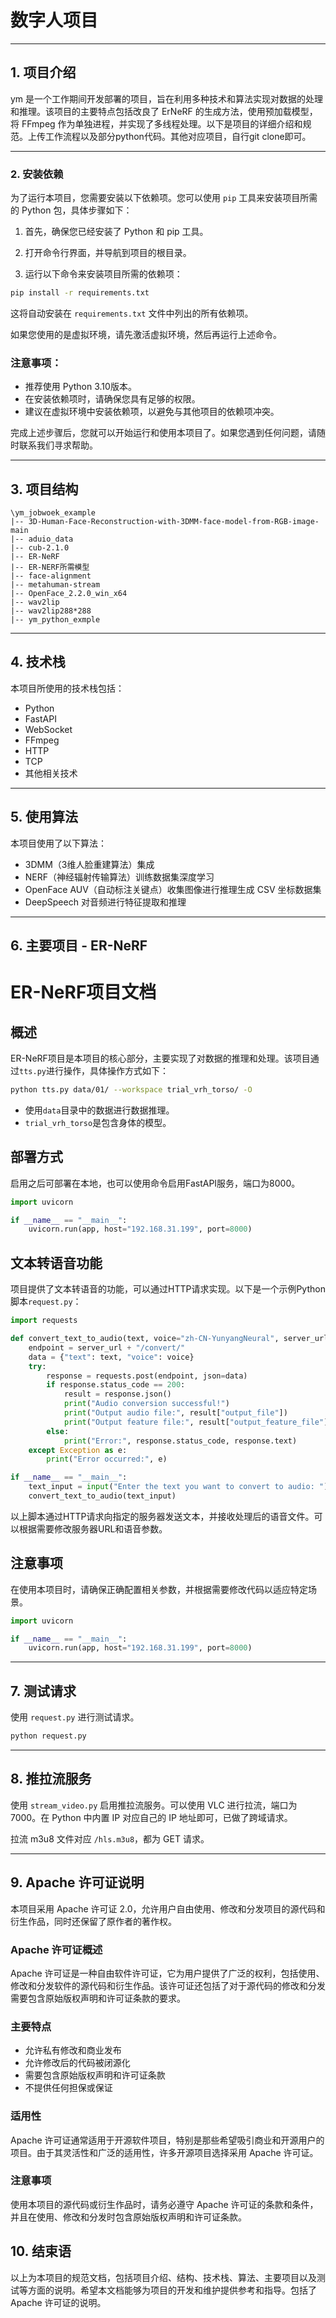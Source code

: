 # 数字人项目

---

## 1. 项目介绍

ym 是一个工作期间开发部署的项目，旨在利用多种技术和算法实现对数据的处理和推理。该项目的主要特点包括改良了 ErNeRF 的生成方法，使用预加载模型，将 FFmpeg 作为单独进程，并实现了多线程处理。以下是项目的详细介绍和规范。上传工作流程以及部分python代码。其他对应项目，自行git clone即可。

---

### 2. 安装依赖

为了运行本项目，您需要安装以下依赖项。您可以使用 `pip` 工具来安装项目所需的 Python 包，具体步骤如下：

1. 首先，确保您已经安装了 Python 和 pip 工具。

2. 打开命令行界面，并导航到项目的根目录。

3. 运行以下命令来安装项目所需的依赖项：

```bash
pip install -r requirements.txt
```

这将自动安装在 `requirements.txt` 文件中列出的所有依赖项。

如果您使用的是虚拟环境，请先激活虚拟环境，然后再运行上述命令。

### 注意事项：

- 推荐使用 Python 3.10版本。
- 在安装依赖项时，请确保您具有足够的权限。
- 建议在虚拟环境中安装依赖项，以避免与其他项目的依赖项冲突。

完成上述步骤后，您就可以开始运行和使用本项目了。如果您遇到任何问题，请随时联系我们寻求帮助。



---

## 3. 项目结构

```
\ym_jobwoek_example
|-- 3D-Human-Face-Reconstruction-with-3DMM-face-model-from-RGB-image-main
|-- aduio_data
|-- cub-2.1.0
|-- ER-NeRF
|-- ER-NERF所需模型
|-- face-alignment
|-- metahuman-stream
|-- OpenFace_2.2.0_win_x64
|-- wav2lip
|-- wav2lip288*288
|-- ym_python_exmple
```

---

## 4. 技术栈

本项目所使用的技术栈包括：

- Python
- FastAPI
- WebSocket
- FFmpeg
- HTTP
- TCP
- 其他相关技术

---

## 5. 使用算法

本项目使用了以下算法：

- 3DMM（3维人脸重建算法）集成
- NERF（神经辐射传输算法）训练数据集深度学习
- OpenFace AUV（自动标注关键点）收集图像进行推理生成 CSV 坐标数据集
- DeepSpeech 对音频进行特征提取和推理

---

## 6. 主要项目 - ER-NeRF

# ER-NeRF项目文档

## 概述

ER-NeRF项目是本项目的核心部分，主要实现了对数据的推理和处理。该项目通过`tts.py`进行操作，具体操作方式如下：

```bash
python tts.py data/01/ --workspace trial_vrh_torso/ -O
```

- 使用`data`目录中的数据进行数据推理。
- `trial_vrh_torso`是包含身体的模型。

## 部署方式

启用之后可部署在本地，也可以使用命令启用FastAPI服务，端口为8000。

```python
import uvicorn

if __name__ == "__main__":
    uvicorn.run(app, host="192.168.31.199", port=8000)
```

## 文本转语音功能

项目提供了文本转语音的功能，可以通过HTTP请求实现。以下是一个示例Python脚本`request.py`：

```python
import requests

def convert_text_to_audio(text, voice="zh-CN-YunyangNeural", server_url="http://192.168.31.199:8000"):
    endpoint = server_url + "/convert/"
    data = {"text": text, "voice": voice}
    try:
        response = requests.post(endpoint, json=data)
        if response.status_code == 200:
            result = response.json()
            print("Audio conversion successful!")
            print("Output audio file:", result["output_file"])
            print("Output feature file:", result["output_feature_file"])
        else:
            print("Error:", response.status_code, response.text)
    except Exception as e:
        print("Error occurred:", e)

if __name__ == "__main__":
    text_input = input("Enter the text you want to convert to audio: ")
    convert_text_to_audio(text_input)
```

以上脚本通过HTTP请求向指定的服务器发送文本，并接收处理后的语音文件。可以根据需要修改服务器URL和语音参数。

## 注意事项

在使用本项目时，请确保正确配置相关参数，并根据需要修改代码以适应特定场景。

```python
import uvicorn

if __name__ == "__main__":
    uvicorn.run(app, host="192.168.31.199", port=8000)
```

---

## 7. 测试请求

使用 `request.py` 进行测试请求。

```python
python request.py
```

---

## 8. 推拉流服务

使用 `stream_video.py` 启用推拉流服务。可以使用 VLC 进行拉流，端口为 7000。在 Python 中内置 IP 对应自己的 IP 地址即可，已做了跨域请求。

拉流 m3u8 文件对应 `/hls.m3u8`，都为 GET 请求。

---

## 9. Apache 许可证说明

本项目采用 Apache 许可证 2.0，允许用户自由使用、修改和分发项目的源代码和衍生作品，同时还保留了原作者的著作权。

### Apache 许可证概述

Apache 许可证是一种自由软件许可证，它为用户提供了广泛的权利，包括使用、修改和分发软件的源代码和衍生作品。该许可证还包括了对于源代码的修改和分发需要包含原始版权声明和许可证条款的要求。

### 主要特点

- 允许私有修改和商业发布
- 允许修改后的代码被闭源化
- 需要包含原始版权声明和许可证条款
- 不提供任何担保或保证

### 适用性

Apache 许可证通常适用于开源软件项目，特别是那些希望吸引商业和开源用户的项目。由于其灵活性和广泛的适用性，许多开源项目选择采用 Apache 许可证。

### 注意事项

使用本项目的源代码或衍生作品时，请务必遵守 Apache 许可证的条款和条件，并且在使用、修改和分发时包含原始版权声明和许可证条款。

## 10. 结束语

以上为本项目的规范文档，包括项目介绍、结构、技术栈、算法、主要项目以及测试等方面的说明。希望本文档能够为项目的开发和维护提供参考和指导。包括了 Apache 许可证的说明。
